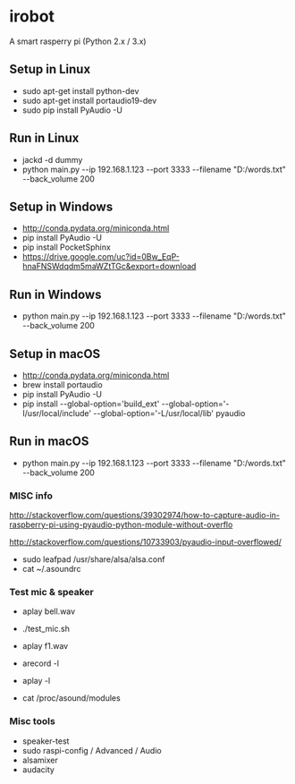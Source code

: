 # irobot
A smart rasperry pi (Python 2.x / 3.x)

## Setup in Linux

* sudo apt-get install python-dev
* sudo apt-get install portaudio19-dev
* sudo pip install PyAudio -U

## Run in Linux
* jackd -d dummy
* python main.py --ip 192.168.1.123 --port 3333 --filename "D:/words.txt" --back_volume 200

## Setup in Windows

* http://conda.pydata.org/miniconda.html
* pip install PyAudio -U
* pip install PocketSphinx
* https://drive.google.com/uc?id=0Bw_EqP-hnaFNSWdqdm5maWZtTGc&export=download

## Run in Windows
* python main.py --ip 192.168.1.123 --port 3333 --filename "D:/words.txt" --back_volume 200

## Setup in macOS

* http://conda.pydata.org/miniconda.html
* brew install portaudio
* pip install PyAudio -U
* pip install --global-option='build_ext' --global-option='-I/usr/local/include' --global-option='-L/usr/local/lib' pyaudio

## Run in macOS
* python main.py --ip 192.168.1.123 --port 3333 --filename "D:/words.txt" --back_volume 200

### MISC info ###
http://stackoverflow.com/questions/39302974/how-to-capture-audio-in-raspberry-pi-using-pyaudio-python-module-without-overflo

http://stackoverflow.com/questions/10733903/pyaudio-input-overflowed/
* sudo leafpad /usr/share/alsa/alsa.conf
* cat ~/.asoundrc

### Test mic & speaker
* aplay bell.wav
* ./test_mic.sh
* aplay f1.wav

* arecord -l
* aplay -l
* cat /proc/asound/modules

### Misc tools
* speaker-test
* sudo raspi-config / Advanced / Audio
* alsamixer
* audacity

